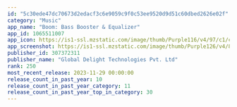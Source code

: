 ```yaml
---
id: "5c30ede47dc70673d2edacf3c6e9059c9f0c53ee9520d9d51c60dbed2626e02f"
category: "Music"
app_name: "Boom: Bass Booster & Equalizer"
app_id: 1065511007
app_icon: https://is1-ssl.mzstatic.com/image/thumb/Purple116/v4/97/c1/c5/97c1c514-3c37-a9f8-8369-e4f8bc3d6c0d/AppIcon-0-1x_U007emarketing-0-7-0-0-sRGB-85-220.png/1024x1024bb.png
app_screenshot: https://is1-ssl.mzstatic.com/image/thumb/Purple126/v4/81/6d/6c/816d6cbb-1869-3a5c-cb00-6ff084901b0f/50e23a68-01e9-4300-b5b3-442a8c9a1090_01.png/1284x2778bb.png
publisher_id: 307372311
publisher_name: "Global Delight Technologies Pvt. Ltd"
rank: 250
most_recent_release: 2023-11-29 00:00:00
release_count_in_past_year: 10
release_count_in_past_year_category: 11
release_count_in_past_year_top_in_category: 30
---
```

